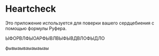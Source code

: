 # Heartcheck
Это приложение используется для поверки вашего сердцебиения с помощью формулы Руфера.

ЫФОРВЛФЫОАРФЫВЛВЫФЫВДВЛОФЫДЛО

фывыаываыаыаыаы

